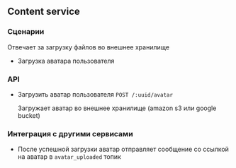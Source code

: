 ## Content service

### Сценарии

Отвечает за загрузку файлов во внешнее хранилище

- Загрузка аватара пользователя

### API

- Загрузить аватар пользователя
  `POST /:uuid/avatar`

  Загружает аватар во внешнее хранилище (amazon s3 или google bucket)

### Интеграция с другими сервисами

- После успешной загрузки аватар отправляет сообщение со ссылкой на аватар в `avatar_uploaded` топик
